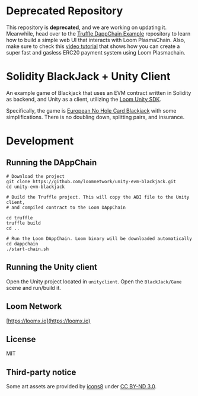 
# Deprecated Repository

This repository is **deprecated**, and we are working on updating it. Meanwhile, head over to the [Truffle DappChain Example](https://github.com/loomnetwork/truffle-dappchain-example) repository to learn how to build a simple web UI that interacts with Loom PlasmaChain.
Also, make sure to check this [video tutorial](https://www.youtube.com/watch?v=c04C95OEi-o&t=387s) that shows how you can create a super fast and gasless ERC20 payment system using Loom Plasmachain.


# Solidity BlackJack + Unity Client

An example game of Blackjack that uses an EVM contract written in Solidity as backend, and Unity as a client, utilizing the [Loom Unity SDK](https://github.com/loomnetwork/unity3d-sdk).

Specifically, the game is [European No Hole Card Blackjack](https://www.topcasinos.com/casino-articles/european-no-hole-card-blackjack.html) with some simplifications. There is no doubling down, splitting pairs, and insurance.

# Development

## Running the DAppChain

```
# Download the project
git clone https://github.com/loomnetwork/unity-evm-blackjack.git
cd unity-evm-blackjack

# Build the Truffle project. This will copy the ABI file to the Unity client,
# and compiled contract to the Loom DAppChain

cd truffle
truffle build
cd ..

# Run the Loom DAppChain. Loom binary will be downloaded automatically
cd dappchain
./start-chain.sh
```

## Running the Unity client
Open the Unity project located in `unityclient`. Open the `BlackJack/Game` scene and run/build it.

Loom Network
----
[https://loomx.io](https://loomx.io)


License
----

MIT

Third-party notice
----
Some art assets are provided by [icons8](https://icons8.com) under [CC BY-ND 3.0](https://creativecommons.org/licenses/by-nd/3.0/).
